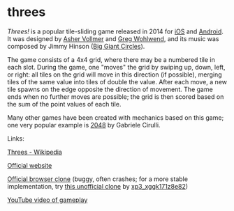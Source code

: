 # threes
*Threes!* is a popular tile-sliding game released in 2014 for [iOS](https://geo.itunes.apple.com/us/app/threes!-free/id976851174) and [Android](https://play.google.com/store/apps/details?id=vo.threes.free). It was designed by [Asher Vollmer](https://ashervollmer.tumblr.com/home) and [Greg Wohlwend](https://aeiowu.com), and its music was composed by Jimmy Hinson ([Big Giant Circles](https://biggiantcircles.bandcamp.com)).

The game consists of a 4x4 grid, where there may be a numbered tile in each slot. During the game, one "moves" the grid by swiping up, down, left, or right: all tiles on the grid will move in this direction (if possible), merging tiles of the same value into tiles of double the value. After each move, a new tile spawns on the edge opposite the direction of movement. The game ends when no further moves are possible; the grid is then scored based on the sum of the point values of each tile.

Many other games have been created with mechanics based on this game; one very popular example is [2048](https://github.com/gabrielecirulli/2048) by Gabriele Cirulli.

Links:

[Threes - Wikipedia](https://en.wikipedia.org/wiki/Threes)

[Official website](https://asherv.com/threes/)

[Official browser clone](https://play.threesgame.com) (buggy, often crashes; for a more stable implementation, try [this unofficial clone](https://xp2-882030kgz010602.github.io/Threes/) by [xp3_xggk171z8e82](https://github.com/xp2-882030kgz010602))

[YouTube video of gameplay](https://www.youtube.com/watch?v=u1YhlmrDLVQ&list=PLu9KQXA-jr1hB6Oiz-yh0t99L12KMqXOE&index=3)
